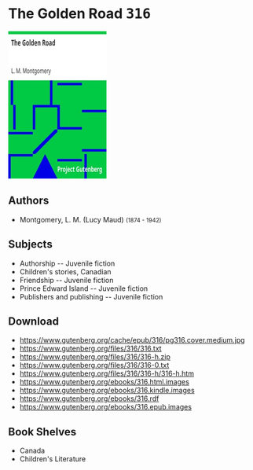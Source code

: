# The Golden Road <kbd>316</kbd>

![](./cover.medium.jpg "")

## Authors


 - Montgomery, L. M. (Lucy Maud) <small>(1874 - 1942)</small>

## Subjects


 - Authorship -- Juvenile fiction
 - Children's stories, Canadian
 - Friendship -- Juvenile fiction
 - Prince Edward Island -- Juvenile fiction
 - Publishers and publishing -- Juvenile fiction

## Download


 - https://www.gutenberg.org/cache/epub/316/pg316.cover.medium.jpg
 - https://www.gutenberg.org/files/316/316.txt
 - https://www.gutenberg.org/files/316/316-h.zip
 - https://www.gutenberg.org/files/316/316-0.txt
 - https://www.gutenberg.org/files/316/316-h/316-h.htm
 - https://www.gutenberg.org/ebooks/316.html.images
 - https://www.gutenberg.org/ebooks/316.kindle.images
 - https://www.gutenberg.org/ebooks/316.rdf
 - https://www.gutenberg.org/ebooks/316.epub.images

## Book Shelves


 - Canada
 - Children's Literature

